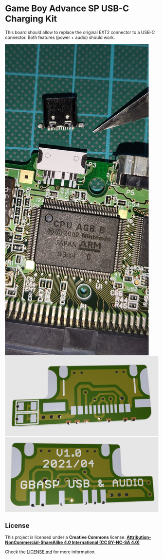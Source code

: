 # Game Boy Advance SP USB-C Charging Kit

This board should allow to replace the original EXT2 connector to a USB-C connector. Both features (power + audio) should work.

![GBASP](https://raw.githubusercontent.com/giltesa/GBA-SP-USB-C/master/3.%20Documentation/Development%20info/GBASP%20Connector.jpg)
![GBASP](https://raw.githubusercontent.com/giltesa/GBA-SP-USB-C/master/4.%20SketchUP/GBASP%20USB-C%20Render%20Top.png)
![GBASP](https://raw.githubusercontent.com/giltesa/GBA-SP-USB-C/master/4.%20SketchUP/GBASP%20USB-C%20Render%20Bottom.png)



## License

This project is licensed under a **Creative Commons** license:
**[Attribution-NonCommercial-ShareAlike 4.0 International (CC BY-NC-SA 4.0) ](https://creativecommons.org/licenses/by-nc-sa/4.0/)**

Check the [LICENSE.md](LICENSE.md) for more information.
